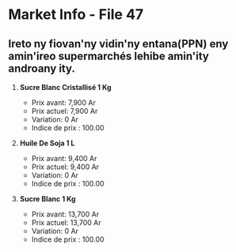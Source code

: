 # Market Info - File 47

## Ireto ny fiovan'ny vidin'ny entana(PPN) eny amin'ireo supermarchés lehibe amin'ity androany ity.

1. **Sucre Blanc Cristallisé 1 Kg**
   - Prix avant: 7,900 Ar
   - Prix actuel: 7,900 Ar
   - Variation: 0 Ar
   - Indice de prix : 100.00

2. **Huile De Soja 1 L**
   - Prix avant: 9,400 Ar
   - Prix actuel: 9,400 Ar
   - Variation: 0 Ar
   - Indice de prix : 100.00

3. **Sucre Blanc 1 Kg**
   - Prix avant: 13,700 Ar
   - Prix actuel: 13,700 Ar
   - Variation: 0 Ar
   - Indice de prix : 100.00

